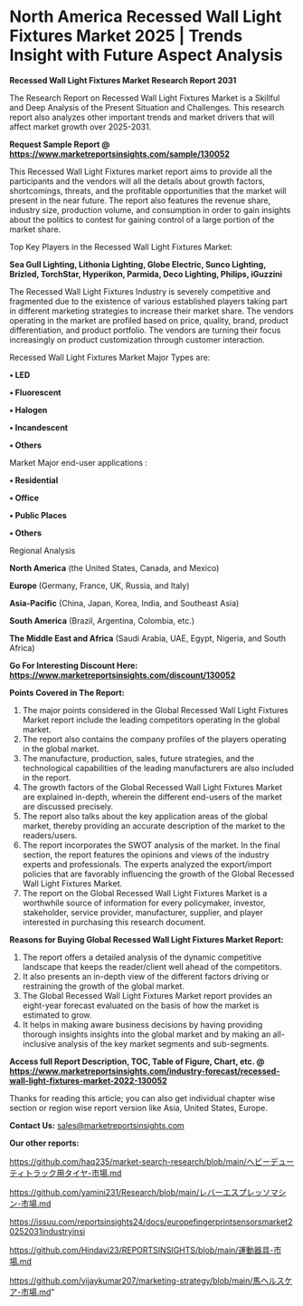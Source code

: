 # North America Recessed Wall Light Fixtures Market 2025 | Trends Insight with Future Aspect Analysis

<strong>Recessed Wall Light Fixtures Market Research Report 2031</strong>

The Research Report on Recessed Wall Light Fixtures Market is a Skillful and Deep Analysis of the Present Situation and Challenges. This research report also analyzes other important trends and market drivers that will affect market growth over 2025-2031.

<strong>Request Sample Report @ <a href=https://www.marketreportsinsights.com/sample/130052>https://www.marketreportsinsights.com/sample/130052</a></strong>

This Recessed Wall Light Fixtures market report aims to provide all the participants and the vendors will all the details about growth factors, shortcomings, threats, and the profitable opportunities that the market will present in the near future. The report also features the revenue share, industry size, production volume, and consumption in order to gain insights about the politics to contest for gaining control of a large portion of the market share.

Top Key Players in the Recessed Wall Light Fixtures Market:

<strong>Sea Gull Lighting, Lithonia Lighting, Globe Electric, Sunco Lighting, Brizled, TorchStar, Hyperikon, Parmida, Deco Lighting, Philips, iGuzzini</strong>

The Recessed Wall Light Fixtures Industry is severely competitive and fragmented due to the existence of various established players taking part in different marketing strategies to increase their market share. The vendors operating in the market are profiled based on price, quality, brand, product differentiation, and product portfolio. The vendors are turning their focus increasingly on product customization through customer interaction.

Recessed Wall Light Fixtures Market Major Types are:

<strong>• LED

• Fluorescent

• Halogen

• Incandescent

• Others</strong>

Market Major end-user applications :

<strong>• Residential

• Office

• Public Places

• Others</strong>

Regional Analysis

</u><strong><b>North America</b></strong> (the United States, Canada, and Mexico)

<strong><b>Europe </b></strong>(Germany, France, UK, Russia, and Italy)

<strong><b>Asia-Pacific</b></strong> (China, Japan, Korea, India, and Southeast Asia)

<strong><b>South America</b></strong> (Brazil, Argentina, Colombia, etc.)

<strong><b>The Middle East and Africa</b></strong> (Saudi Arabia, UAE, Egypt, Nigeria, and South Africa)

<strong>Go For Interesting Discount Here: <a href=https://www.marketreportsinsights.com/discount/130052>https://www.marketreportsinsights.com/discount/130052</a></strong>

<strong>Points Covered in The Report:</strong>
<ol>
  <li>The major points considered in the Global Recessed Wall Light Fixtures Market report include the leading competitors operating in the global market.</li>
  <li>The report also contains the company profiles of the players operating in the global market.</li>
  <li>The manufacture, production, sales, future strategies, and the technological capabilities of the leading manufacturers are also included in the report.</li>
  <li>The growth factors of the Global Recessed Wall Light Fixtures Market are explained in-depth, wherein the different end-users of the market are discussed precisely.</li>
  <li>The report also talks about the key application areas of the global market, thereby providing an accurate description of the market to the readers/users.</li>
  <li>The report incorporates the SWOT analysis of the market. In the final section, the report features the opinions and views of the industry experts and professionals. The experts analyzed the export/import policies that are favorably influencing the growth of the Global Recessed Wall Light Fixtures Market.</li>
  <li>The report on the Global Recessed Wall Light Fixtures Market is a worthwhile source of information for every policymaker, investor, stakeholder, service provider, manufacturer, supplier, and player interested in purchasing this research document.</li>
</ol>
<strong>Reasons for Buying Global Recessed Wall Light Fixtures Market Report:</strong>

<ol>
  <li>The report offers a detailed analysis of the dynamic competitive landscape that keeps the reader/client well ahead of the competitors.</li>
  <li>It also presents an in-depth view of the different factors driving or restraining the growth of the global market.</li>
  <li>The Global Recessed Wall Light Fixtures Market report provides an eight-year forecast evaluated on the basis of how the market is estimated to grow.</li>
  <li>It helps in making aware business decisions by having providing thorough insights insights into the global market and by making an all-inclusive analysis of the key market segments and sub-segments.</li>
</ol>
<strong>Access full Report Description, TOC, Table of Figure, Chart, etc. @ <a href=https://www.marketreportsinsights.com/industry-forecast/recessed-wall-light-fixtures-market-2022-130052>https://www.marketreportsinsights.com/industry-forecast/recessed-wall-light-fixtures-market-2022-130052</a></strong>


Thanks for reading this article; you can also get individual chapter wise section or region wise report version like Asia, United States, Europe.

<strong>Contact Us:</strong>
sales@marketreportsinsights.com

<strong>Our other reports:</strong>

<a href=https://github.com/haq235/market-search-research/blob/main/ヘビーデューティトラック用タイヤ-市場.md>https://github.com/haq235/market-search-research/blob/main/ヘビーデューティトラック用タイヤ-市場.md</a>

<a href=https://github.com/yamini231/Research/blob/main/レバーエスプレッソマシン-市場.md>https://github.com/yamini231/Research/blob/main/レバーエスプレッソマシン-市場.md</a>

<a href=https://issuu.com/reportsinsights24/docs/europefingerprintsensorsmarket20252031industryinsi>https://issuu.com/reportsinsights24/docs/europefingerprintsensorsmarket20252031industryinsi</a>

<a href=https://github.com/Hindavi23/REPORTSINSIGHTS/blob/main/運動器具-市場.md>https://github.com/Hindavi23/REPORTSINSIGHTS/blob/main/運動器具-市場.md</a>

<a href=https://github.com/vijaykumar207/marketing-strategy/blob/main/馬ヘルスケア-市場.md>https://github.com/vijaykumar207/marketing-strategy/blob/main/馬ヘルスケア-市場.md</a>"
